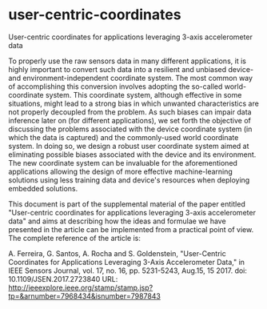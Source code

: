 # user-centric-coordinates
User-centric coordinates for applications leveraging 3-axis accelerometer data

To properly use the raw sensors data in many different applications, it is highly important to convert such data into a resilient and unbiased device- and environment-independent coordinate system. The most common way of accomplishing this conversion involves adopting the so-called world-coordinate system. This coordinate system, although effective in some situations, might lead to a strong bias in which unwanted characteristics are not properly decoupled  from the problem. As such biases can impair data inference later on (for different applications), we set forth the objective of discussing the problems associated with the device coordinate system (in which the data is captured) and the commonly-used world coordinate system. In doing so, we design a robust user coordinate system aimed at eliminating possible biases associated with the device and its environment. The new coordinate system can be invaluable for the aforementioned applications allowing the design of more effective machine-learning solutions using less training data and device's resources when deploying embedded solutions.

This document is part of the supplemental material of the paper entitled "User-centric coordinates for applications leveraging 3-axis accelerometer data" and aims at describing how the ideas and formulae we have presented in the article can be implemented from a practical point of view. The complete reference of the article is:

A. Ferreira, G. Santos, A. Rocha and S. Goldenstein, "User-Centric Coordinates for Applications Leveraging 3-Axis Accelerometer Data," in IEEE Sensors Journal, vol. 17, no. 16, pp. 5231-5243, Aug.15, 15 2017.
doi: 10.1109/JSEN.2017.2723840
URL: http://ieeexplore.ieee.org/stamp/stamp.jsp?tp=&arnumber=7968434&isnumber=7987843
